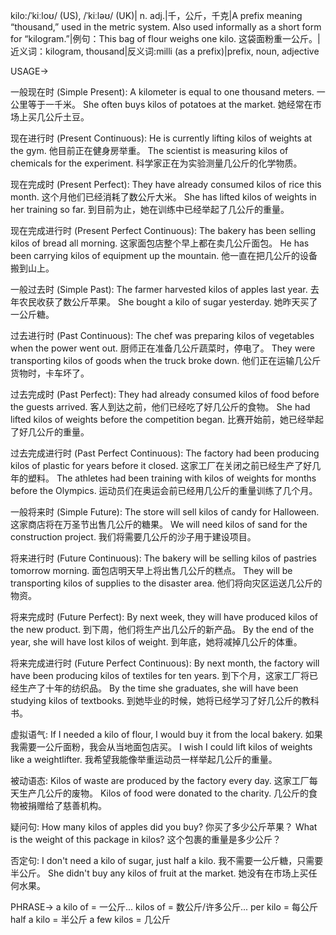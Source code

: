 kilo:/ˈkiːloʊ/ (US), /ˈkiːləʊ/ (UK)| n. adj.|千，公斤，千克|A prefix meaning “thousand,” used in the metric system.  Also used informally as a short form for “kilogram.”|例句：This bag of flour weighs one kilo. 这袋面粉重一公斤。|近义词：kilogram, thousand|反义词:milli (as a prefix)|prefix, noun, adjective

USAGE->

一般现在时 (Simple Present):
A kilometer is equal to one thousand meters. 一公里等于一千米。
She often buys kilos of potatoes at the market. 她经常在市场上买几公斤土豆。


现在进行时 (Present Continuous):
He is currently lifting kilos of weights at the gym. 他目前正在健身房举重。
The scientist is measuring kilos of chemicals for the experiment. 科学家正在为实验测量几公斤的化学物质。


现在完成时 (Present Perfect):
They have already consumed kilos of rice this month.  这个月他们已经消耗了数公斤大米。
She has lifted kilos of weights in her training so far. 到目前为止，她在训练中已经举起了几公斤的重量。


现在完成进行时 (Present Perfect Continuous):
The bakery has been selling kilos of bread all morning. 这家面包店整个早上都在卖几公斤面包。
He has been carrying kilos of equipment up the mountain. 他一直在把几公斤的设备搬到山上。


一般过去时 (Simple Past):
The farmer harvested kilos of apples last year.  去年农民收获了数公斤苹果。
She bought a kilo of sugar yesterday. 她昨天买了一公斤糖。


过去进行时 (Past Continuous):
The chef was preparing kilos of vegetables when the power went out.  厨师正在准备几公斤蔬菜时，停电了。
They were transporting kilos of goods when the truck broke down. 他们正在运输几公斤货物时，卡车坏了。


过去完成时 (Past Perfect):
They had already consumed kilos of food before the guests arrived. 客人到达之前，他们已经吃了好几公斤的食物。
She had lifted kilos of weights before the competition began. 比赛开始前，她已经举起了好几公斤的重量。


过去完成进行时 (Past Perfect Continuous):
The factory had been producing kilos of plastic for years before it closed. 这家工厂在关闭之前已经生产了好几年的塑料。
The athletes had been training with kilos of weights for months before the Olympics. 运动员们在奥运会前已经用几公斤的重量训练了几个月。


一般将来时 (Simple Future):
The store will sell kilos of candy for Halloween. 这家商店将在万圣节出售几公斤的糖果。
We will need kilos of sand for the construction project. 我们将需要几公斤的沙子用于建设项目。


将来进行时 (Future Continuous):
The bakery will be selling kilos of pastries tomorrow morning. 面包店明天早上将出售几公斤的糕点。
They will be transporting kilos of supplies to the disaster area. 他们将向灾区运送几公斤的物资。


将来完成时 (Future Perfect):
By next week, they will have produced kilos of the new product. 到下周，他们将生产出几公斤的新产品。
By the end of the year, she will have lost kilos of weight. 到年底，她将减掉几公斤的体重。


将来完成进行时 (Future Perfect Continuous):
By next month, the factory will have been producing kilos of textiles for ten years. 到下个月，这家工厂将已经生产了十年的纺织品。
By the time she graduates, she will have been studying kilos of textbooks. 到她毕业的时候，她将已经学习了好几公斤的教科书。


虚拟语气:
If I needed a kilo of flour, I would buy it from the local bakery. 如果我需要一公斤面粉，我会从当地面包店买。
I wish I could lift kilos of weights like a weightlifter. 我希望我能像举重运动员一样举起几公斤的重量。


被动语态:
Kilos of waste are produced by the factory every day. 这家工厂每天生产几公斤的废物。
Kilos of food were donated to the charity. 几公斤的食物被捐赠给了慈善机构。


疑问句:
How many kilos of apples did you buy? 你买了多少公斤苹果？
What is the weight of this package in kilos?  这个包裹的重量是多少公斤？


否定句:
I don't need a kilo of sugar, just half a kilo. 我不需要一公斤糖，只需要半公斤。
She didn't buy any kilos of fruit at the market. 她没有在市场上买任何水果。


PHRASE->
a kilo of = 一公斤...
kilos of = 数公斤/许多公斤...
per kilo = 每公斤
half a kilo = 半公斤
a few kilos = 几公斤

